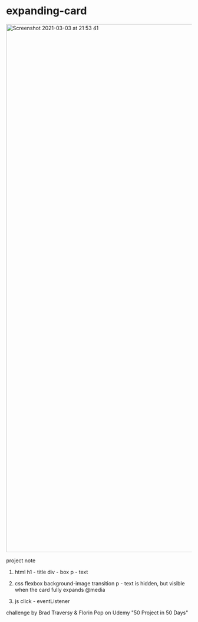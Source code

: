 # expanding-card

<img width="1429" alt="Screenshot 2021-03-03 at 21 53 41" src="https://user-images.githubusercontent.com/71224770/109877736-496a9a00-7c6b-11eb-8cf3-bc9f7926d8ff.png">

project note

1. html
h1 - title
div - box
p - text

2. css
flexbox
background-image
transition
p - text is hidden, but visible when the card fully expands
@media

3. js
click - eventListener

challenge by Brad Traversy & Florin Pop on Udemy "50 Project in 50 Days"
